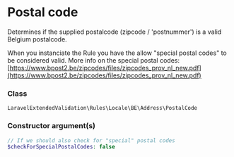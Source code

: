 # Postal code
Determines if the supplied postalcode (zipcode / 'postnummer') is a valid Belgium postalcode.


When you instanciate the Rule you have the allow "special postal codes" to be considered valid.
More info on the special postal codes: [https://www.bpost2.be/zipcodes/files/zipcodes_prov_nl_new.pdf](https://www.bpost2.be/zipcodes/files/zipcodes_prov_nl_new.pdf)

### Class
`LaravelExtendedValidation\Rules\Locale\BE\Address\PostalCode`

### Constructor argument(s)

```php
// If we should also check for "special" postal codes 
$checkForSpecialPostalCodes: false
```